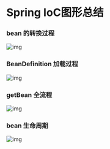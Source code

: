 # Spring IoC图形总结

### **bean 的转换过程**

![img](v2-6ca9d03e6163e0ec497ef905ddcc44d4_1440w.jpg)

### **BeanDefinition 加载过程**

![img](v2-f02b3a732ecb12fe198eb010f0dbc570_1440w.jpg)

### **getBean 全流程**

![img](v2-831942210077c5fd156fcc876a0e131e_1440w.jpg)

### **bean 生命周期**

![img](v2-2367bb2c3b0cdb345ef2d48ea4283e9f_1440w.jpg)